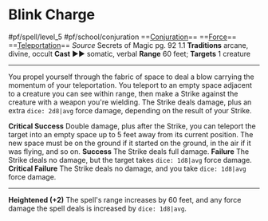 # Blink Charge
#pf/spell/level_5  #pf/school/conjuration 
==[Conjuration](../../../Traits/Conjuration.md)== ==[Force](../../../Traits/Force.md)== ==[Teleportation](../../../Traits/Teleportation.md)==
*Source* Secrets of Magic pg. 92 1.1
**Traditions** arcane, divine, occult
**Cast** ►► somatic, verbal
**Range** 60 feet; **Targets** 1 creature

---
You propel yourself through the fabric of space to deal a blow carrying the momentum of your teleportation. You teleport to an empty space adjacent to a creature you can see within range, then make a Strike against the creature with a weapon you're wielding. The Strike deals damage, plus an extra `dice: 2d8|avg` force damage, depending on the result of your Strike.

**Critical Success** Double damage, plus after the Strike, you can teleport the target into an empty space up to 5 feet away from its current position. The new space must be on the ground if it started on the ground, in the air if it was flying, and so on.
**Success** The Strike deals full damage.
**Failure** The Strike deals no damage, but the target takes `dice: 1d8|avg` force damage.
**Critical Failure** The Strike deals no damage, and you take `dice: 1d8|avg` force damage.

<hr>

**Heightened (+2)** The spell's range increases by 60 feet, and any force damage the spell deals is increased by `dice: 1d8|avg`.